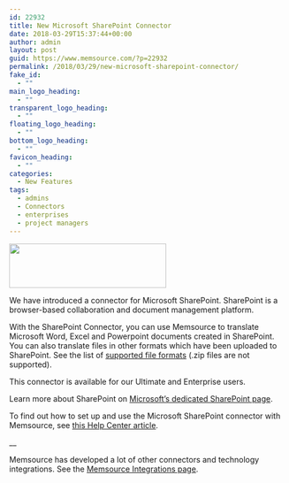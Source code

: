```yaml
---
id: 22932
title: New Microsoft SharePoint Connector
date: 2018-03-29T15:37:44+00:00
author: admin
layout: post
guid: https://www.memsource.com/?p=22932
permalink: /2018/03/29/new-microsoft-sharepoint-connector/
fake_id:
  - ""
main_logo_heading:
  - ""
transparent_logo_heading:
  - ""
floating_logo_heading:
  - ""
bottom_logo_heading:
  - ""
favicon_heading:
  - ""
categories:
  - New Features
tags:
  - admins
  - Connectors
  - enterprises
  - project managers
---
```

<span style="font-weight: 400;"><a class="dt-pswp-item" href="https://www.memsource.com/wp-content/uploads/2018/03/Microsoft-SharePoint-Logo.png" data-dt-img-description="" data-large_image_width="1024" data-large_image_height="288"><img class="wp-image-22933 alignleft" src="https://www.memsource.com/wp-content/uploads/2018/03/Microsoft-SharePoint-Logo.png" alt="" width="284" height="80" /></a></span>

<span style="font-weight: 400;">We have introduced a connector for Microsoft SharePoint. SharePoint is a </span><span style="font-weight: 400;">browser-based collaboration and document management platform. </span><!--more-->

<span style="font-weight: 400;">With the SharePoint Connector, you can use Memsource to translate Microsoft Word, Excel and Powerpoint documents created in SharePoint. You can also translate files in other formats which have been uploaded to SharePoint. See the list of <a href="https://help.memsource.com/hc/en-us/articles/360000446911-Supported-File-Formats">supported file formats</a> (.zip files are not supported). </span>

<span style="font-weight: 400;">This connector is available for our Ultimate and Enterprise users.</span>

<span style="font-weight: 400;">Learn more about SharePoint on </span>[<span style="font-weight: 400;">Microsoft’s dedicated SharePoint page</span>](https://support.office.com/en-us/article/what-is-sharepoint-97b915e6-651b-43b2-827d-fb25777f446f)<span style="font-weight: 400;">.</span>

<span style="font-weight: 400;">To find out how to set up and use the Microsoft SharePoint connector with Memsource, see </span>[<span style="font-weight: 400;">this Help Center article</span>](https://help.memsource.com/hc/en-us/articles/115003948452#Microsoft_SharePoint)<span style="font-weight: 400;">.</span>

__

Memsource has developed a lot of other connectors and technology integrations. See the [Memsource Integrations page](https://www.memsource.com/integrations/).